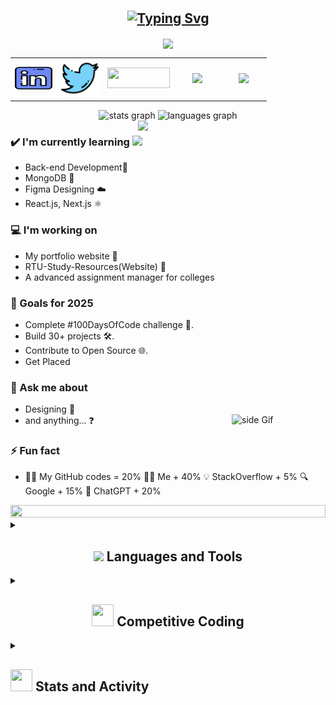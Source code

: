 <h2 align="center">
  <a href= "https://github.com/Aniketyadav05"> <img src = "https://readme-typing-svg.demolab.com?font=Fira+Code&weight=300&size=15&duration=1&center=true&vCenter=true&repeat=false&width=435&lines=%E0%A4%A8%E0%A4%AE%E0%A4%B8%E0%A5%8D%E0%A4%A4%E0%A5%87(Namaste)%F0%9F%99%8F%2C+%E3%83%8A%E3%83%9E%E3%82%B9%E3%83%86%F0%9F%99%8F%2C++I'm+Aniket+Yadav!" alt= "Typing Svg" align="center" /> </a>
</h2>

<p align="center">
  <a href="https://github.com/Aniketyadav05">
    <img src="https://readme-typing-svg.herokuapp.com?font=Shadows+Into+Light&weight=800&pause=1000&color=8227F7&center=true&vCenter=true&width=435&lines=I'm+a+Front-end+Developer;Future+Full-stack+Developer;2%2B+Years+of+Learning+Coding" align="center" /></a>
</p>



<table width="120" align="center">
  <tr>  
    <td align="center" width="60">
      <a href="https://linkedin.com/in/aniketyadav05"><img src="https://raw.githubusercontent.com/8bithemant/8bithemant/master/linkedin.png?raw=true" height="36" width="65"></a>
    </td>
    <td align="center" width="60">
      <a href="https://x.com/AniketYadav05_"><img src="https://raw.githubusercontent.com/8bithemant/8bithemant/master/twitter.png?raw=true" width="60"></a>
    </td>
    <td align="center" width="60">
      <a href="_blank"><img src="https://github.com/Hunterdii/Hunterdii/blob/main/Images/youtube-icon.png" height="33" width="100"></a>
    </td>
    <td align="center" width="60">
      <a href="mailto:yadavaniket7611@gmail.com"><img src="https://user-images.githubusercontent.com/29790345/184528214-8f168ffd-5a4c-4d30-8d6b-917568924fbb.png?raw=true" width="80"></a>
    </td>
    <td align="center" width="60">
      <a href="https://drive.google.com/file/d/1ENgW8wWwbRlkos5c5l7vBbZ7AeAl443e/view?usp=drive_link"><img src="https://user-images.githubusercontent.com/29790345/184600207-42a1a54e-9faa-40c8-b18e-f8230d0c6d7c.png?raw=true" width="60"></a>
    </td>
  </tr>
</table>

<div align="center">
  <img src="https://github-readme-stats.vercel.app/api?username=Aniketyadav05&hide_title=false&hide_rank=false&show_icons=true&include_all_commits=true&count_private=true&disable_animations=false&theme=dracula&locale=en&hide_border=false" height="150" alt="stats graph"  />
  <img src="https://github-readme-stats.vercel.app/api/top-langs?username=Aniketyadav05&locale=en&hide_title=false&layout=compact&card_width=320&langs_count=5&theme=dracula&hide_border=false" height="150" alt="languages graph"  />
</div>
<a href="https://github.com/Aniketyadav05">
<img align='right' src="https://media0.giphy.com/media/v1.Y2lkPTc5MGI3NjExaDgzd2ExNzB0cGs3N3NzdW5tbTlkNWF5OTd4enJoZjF5a2NhbjF3NiZlcD12MV9pbnRlcm5hbF9naWZfYnlfaWQmY3Q9Zw/bGgsc5mWoryfgKBx1u/giphy.gif" width="300"></a>

### ✔️ I'm currently learning <img src="https://media.giphy.com/media/WUlplcMpOCEmTGBtBW/giphy.gif" width="30"> 
- Back-end Development🔐
- MongoDB 🍃
- Figma Designing ☁️
- React.js, Next.js ⚛️

### 💻 I'm working on
- My portfolio website 💼
- RTU-Study-Resources(Website) 🚀
- A advanced assignment manager for colleges
  
### 🌱 Goals for 2025
- Complete #100DaysOfCode challenge 💯.
- Build 30+ projects 🛠️.
- Contribute to Open Source 🌐.
- Get Placed 

### 💭 Ask me about
- Designing 🎨
- and anything... ❓
<a href="buymeacoffee.com/Aniket05_"> <img src="https://media3.giphy.com/media/ZEB6yFbLnhyQf7g3hn/giphy.gif" alt="side Gif" align="right" width="150" height="auto"/> </a>

### ⚡ Fun fact 
- 🐱‍💻 My GitHub codes = 20%  🙋‍♂️ Me + 40%  💡 StackOverflow + 5%  🔍 Google + 15%  🤖 ChatGPT + 20%

<!--📏LINE-->
<img src="https://i.imgur.com/dBaSKWF.gif" height="20" width="100%">

<!--💻Languages and Tools🛠️-->
<details> 
  <summary><h2 align='center'><a href="https://github.com/Hunterdii">
<img src="https://github.com/user-attachments/assets/0cefad05-58a9-4aa0-a070-f75a0c9b0353" height="32px"></a> Languages and Tools</h2>
  
  <a href="https://github.com/Hunterdii">
  </a>
 </summary> 
 <div style="display: flex; align-items: flex-start; align: center">
<table width="100">
</details>
    <h3>👨‍💻 Programming and Markup Languages</h3>
<tr>
    <td align='center' width="190">
        <img src="https://techstack-generator.vercel.app/python-icon.svg" alt="icon" width="70" height="65">
    </td>
    <td align='center' width="190">
            <img src="https://techstack-generator.vercel.app/js-icon.svg" alt="icon" width="90" height="85" />
    </td>
    <td align='center' width="190">
            <img src="https://techstack-generator.vercel.app/cpp-icon.svg" alt="icon" width="80" height="75"/>
    </td>
</tr>
    <tr>
<!--       <td align='center' width="190">
            <img src="https://techstack-generator.vercel.app/ts-icon.svg" alt="icon" width="90" height="85" />
    </td> -->
        <td align='center' width="190">
            <img src="https://github.com/devicons/devicon/blob/v2.16.0/icons/c/c-original.svg" width="60"/>
    </td>
        <td align='center' width="190">
            <img src="https://www.vectorlogo.zone/logos/w3_html5/w3_html5-ar21.svg" width="120"/>
    </td>
        <td align='center' width="190">
            <img src="https://www.vectorlogo.zone/logos/w3_css/w3_css-ar21.svg" width="120"/>
    </td>
    </tr>
</table>
<table width="100">
    <h3>🗄️ Databases and Cloud Hosting</h3>
<tr>
    <td align='center' width="190">
            <img src="https://techstack-generator.vercel.app/mysql-icon.svg" alt="icon" width="90" height="85"/>
    </td>
    <td align='center' width="190">
            <img src="https://www.vectorlogo.zone/logos/mongodb/mongodb-ar21.svg" width="120"/>
    </td>
    <td align='center' width="190">
            <img src="https://techstack-generator.vercel.app/github-icon.svg" alt="icon" width="90" height="85"/>
    </td>
</tr>
</table>
<table width="100">
    <h3>💻 Software and Tools</h3>
<tr>
    <td align='center' width="190">
        <img src="https://www.vectorlogo.zone/logos/visualstudio_code/visualstudio_code-ar21.svg" width="120">
    </td>
<td align='center' width="190">
        <img src="https://www.vectorlogo.zone/logos/figma/figma-ar21.svg" width="120">
    </td>
    <td align='center' width="190">
        <img src="https://www.vectorlogo.zone/logos/git-scm/git-scm-ar21.svg" width="120">
    </td>
<tr> 
    <td align='center' width="190">
        <img src="https://www.vectorlogo.zone/logos/linux/linux-ar21.svg" width="120">
    </td>
    <td align='center' width="190">
        <img src="https://www.vectorlogo.zone/logos/stackoverflow/stackoverflow-ar21.svg" width="120">
    </td>
    <td align='center' width="190">
        <img src="https://www.vectorlogo.zone/logos/jupyter/jupyter-ar21.svg" width="120">
    </td>
    </tr>
    </tr>
</table>
    <table width="100">
    <h3>🧰 Frameworks and Libraries</h3>
    <tr>
    <td align='center' width="190">
        <img src="https://www.vectorlogo.zone/logos/nodejs/nodejs-ar21.svg">
    </td>
    <td align='center' width="190">
        <img src="https://techstack-generator.vercel.app/react-icon.svg" alt="icon" width="80" height="85">
    </td>
    <td align='center' width="190">
        <img src="https://www.vectorlogo.zone/logos/tailwindcss/tailwindcss-ar21.svg">
    </td>
</tr>
</table>
</details>

<!--🏆Competitive Coding Profile-->
<details> 
  <summary><h2 align='center'><a href="https://github.com/Aniketyadav05">
<img src="https://github.com/user-attachments/assets/5b3cb883-6652-4525-a352-b4b9a3501e07" width = 35px height = 35px></a> Competitive Coding</h2>
  </summary>

[![GeeksForGeeks](https://img.shields.io/badge/geeksforfeeks-Aniket-green)](https://www.geeksforgeeks.org/user/yadavani3yuk/)
[![LeetCode](https://img.shields.io/badge/-LeetCode-ff8c00?style=flat&labelColor=ff8c00&logo=LeetCode&logoColor=white)](https://leetcode.com/u/aniket05_/)


<div align="center">
        
  ![Quotes](https://quotes-github-readme.vercel.app/api?type=horizontal&theme=radical)
</div> 

<!-- Jokes Section -->
<div align="center">
  <img src="https://readme-jokes.vercel.app/api?theme=tokyonight" width="330px"/>
</div> 


</details>

<details> 
  <summary><h2><a href="https://github.com/Aniketyadav05">
<img src="https://github.com/user-attachments/assets/b0f0a235-563d-41f2-95e9-0ebfb8e4ecbd" width = 35px height = 35px></a> Stats and Activity</h2>
  <a href="https://github.com/Aniketyadav05">
  </summary>


  <h3>💻 GitHub Profile Stats</h3> 

<table width="100">
<tr border="0">
      <td align='center' width="510">
  
<!--🔝 Rank Gitthub Appearance-->
  
  <img src="https://gh-readme-profile.vercel.app/api?username=Aniketyadav05&theme=github_dark_tritanopia&border_width=0.1&photo_quality=100&format=svg&hide=issues&border_radius=17.5&hide_border=true&stroke_color=1F6FEB&bg_color=0D1117" />
  <br>

<!--📏LINE-->
<!--<img src="https://www.animatedimages.org/data/media/562/animated-line-image-0447.gif" height="1" width="100%">-->
<img src="https://user-images.githubusercontent.com/73097560/115834477-dbab4500-a447-11eb-908a-139a6edaec5c.gif"> 

  </br>
  <!--🏆 GitHub Streak-->
  <img src="https://github-readme-streak-stats.herokuapp.com/?user=Aniketyadav05&theme=dark-minimalist" alt="GitHub Streak" />
  
</td>

<td align='center' width="510">
<!--📙 Languages-->
  <img  align="center"  src="https://github-readme-stats.vercel.app/api/top-langs/?username=Aniketyadav05&theme=github_dark&hide_border=true&no-bg=true&no-frame=true&langs_count=8"/>



  </td>
</tr>
</table>


<b>Note:</b> Top languages only hint at the colorful palette of coding languages I've explored. Yet, they're like a trailer to an epic movie, teasing the excitement of what lies beneath the surface. Dive deeper, and you'll discover the mastery and artistry I bring to each line of code, painting vibrant solutions with finesse. 
